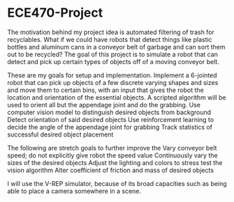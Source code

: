 # ECE470-Project

  The motivation behind my project idea is automated filtering of trash for recyclables. What if we could have robots that detect things like plastic bottles and aluminum cans in a conveyor belt of garbage and can sort them out to be recycled? The goal of this project is to simulate a robot that can detect and pick up certain types of objects off of a moving conveyor belt.

  These are my goals for setup and implementation.
Implement a 6-jointed robot that can pick up objects of a few discrete varying shapes and sizes and move them to certain bins, with an input that gives the robot the location and orientation of the essential objects. A scripted algorithm will be used to orient all but the appendage joint and do the grabbing.
Use computer vision model to distinguish desired objects from background
Detect orientation of said desired objects
Use reinforcement learning to decide the angle of the appendage joint for grabbing
Track statistics of successful desired object placement

  The following are stretch goals to further improve the 
Vary conveyor belt speed; do not explicitly give robot the speed value
Continuously vary the sizes of the desired objects
Adjust the lighting and colors to stress test the vision algorithm
Alter coefficient of friction and mass of desired objects

  I will use the V-REP simulator, because of its broad capacities such as being able to place a camera somewhere in a scene.
